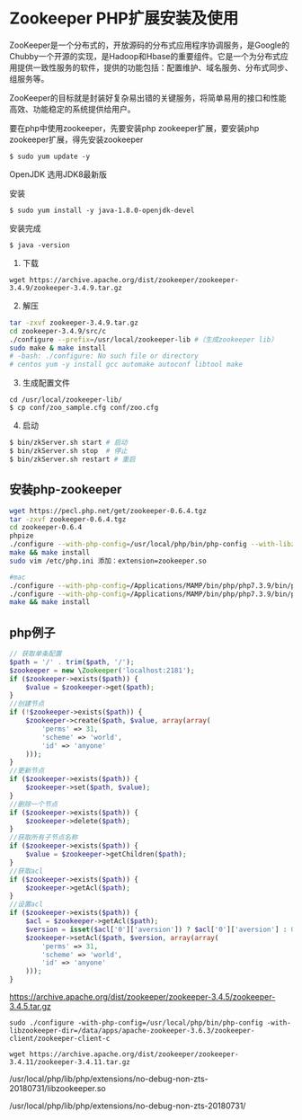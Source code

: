 # Zookeeper PHP扩展安装及使用

ZooKeeper是一个分布式的，开放源码的分布式应用程序协调服务，是Google的Chubby一个开源的实现，是Hadoop和Hbase的重要组件。它是一个为分布式应用提供一致性服务的软件，提供的功能包括：配置维护、域名服务、分布式同步、组服务等。

ZooKeeper的目标就是封装好复杂易出错的关键服务，将简单易用的接口和性能高效、功能稳定的系统提供给用户。

要在php中使用zookeeper，先要安装php zookeeper扩展，要安装php zookeeper扩展，得先安装zookeeper

```
$ sudo yum update -y
```
OpenJDK
选用JDK8最新版

安装
```
$ sudo yum install -y java-1.8.0-openjdk-devel
```
安装完成
```
$ java -version
```
1. 下载
```
wget https://archive.apache.org/dist/zookeeper/zookeeper-3.4.9/zookeeper-3.4.9.tar.gz
```
2. 解压
```bash
tar -zxvf zookeeper-3.4.9.tar.gz
cd zookeeper-3.4.9/src/c
./configure --prefix=/usr/local/zookeeper-lib #（生成zookeeper lib）
sudo make & make install
# -bash: ./configure: No such file or directory
# centos yum -y install gcc automake autoconf libtool make
```
3. 生成配置文件
```
cd /usr/local/zookeeper-lib/
$ cp conf/zoo_sample.cfg conf/zoo.cfg

```
4. 启动
```sh
$ bin/zkServer.sh start # 启动
$ bin/zkServer.sh stop  # 停止
$ bin/zkServer.sh restart # 重启
```

## 安装php-zookeeper
```sh
wget https://pecl.php.net/get/zookeeper-0.6.4.tgz
tar -zxvf zookeeper-0.6.4.tgz
cd zookeeper-0.6.4
phpize
./configure --with-php-config=/usr/local/php/bin/php-config --with-libzookeeper-dir=/usr/local/zookeeper-lib/
make && make install
sudo vim /etc/php.ini 添加：extension=zookeeper.so

#mac
./configure --with-php-config=/Applications/MAMP/bin/php/php7.3.9/bin/php-config
./configure --with-php-config=/Applications/MAMP/bin/php/php7.3.9/bin/php-config --with-libzookeeper-dir=/usr/local/Cellar/zookeeper/3.4.14
make && make install
```

## php例子

```php
// 获取单条配置
$path = '/' . trim($path, '/');
$zookeeper = new \Zookeeper('localhost:2181');
if ($zookeeper->exists($path)) {
    $value = $zookeeper->get($path);
}
//创建节点
if (!$zookeeper->exists($path)) {
    $zookeeper->create($path, $value, array(array(
        'perms' => 31,
        'scheme' => 'world',
        'id' => 'anyone'
    )));
}
//更新节点
if ($zookeeper->exists($path)) {
    $zookeeper->set($path, $value);
}
//删除一个节点
if ($zookeeper->exists($path)) {
    $zookeeper->delete($path);
}
//获取所有子节点名称
if ($zookeeper->exists($path)) {
    $value = $zookeeper->getChildren($path);
}
//获取acl
if ($zookeeper->exists($path)) {
    $zookeeper->getAcl($path);
}
//设置acl
if ($zookeeper->exists($path)) {
    $acl = $zookeeper->getAcl($path);
    $version = isset($acl['0']['aversion']) ? $acl['0']['aversion'] : 0;
    $zookeeper->setAcl($path, $version, array(array(
        'perms' => 31,
        'scheme' => 'world',
        'id' => 'anyone'
    )));
}
```

https://archive.apache.org/dist/zookeeper/zookeeper-3.4.5/zookeeper-3.4.5.tar.gz



```
sudo ./configure -with-php-config=/usr/local/php/bin/php-config -with-libzookeeper-dir=/data/apps/apache-zookeeper-3.6.3/zookeeper-client/zookeeper-client-c
```



```
wget https://archive.apache.org/dist/zookeeper/zookeeper-3.4.11/zookeeper-3.4.11.tar.gz
```

/usr/local/php/lib/php/extensions/no-debug-non-zts-20180731/libzookeeper.so

/usr/local/php/lib/php/extensions/no-debug-non-zts-20180731/

